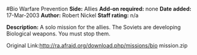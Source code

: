 #Bio Warfare Prevention
**Side:** Allies
**Add-on required:** none
**Date added:** 17-Mar-2003
**Author:** Robert Nickel
**Staff rating:** n/a

**Description:** A solo mission for the allies. The Soviets are developing Biological weapons. You must stop them.

Original Link:http://ra.afraid.org/download.php/missions/bio mission.zip
